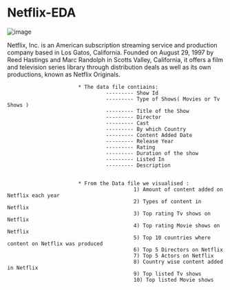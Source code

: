 # Netflix-EDA
![image](https://user-images.githubusercontent.com/59098528/184385193-26287637-3e75-4fb1-b86f-a9a2a9abb3ac.png)

Netflix, Inc. is an American subscription streaming service and production company based in Los Gatos, California. Founded on August 29, 1997 by Reed Hastings and Marc Randolph in Scotts Valley, California, it offers a film and television series library through distribution deals as well as its own productions, known as Netflix Originals.


                           * The data file contiains:
                                    --------- Show Id
                                    --------- Type of Shows( Movies or Tv Shows )
                                    --------- Title of the Show
                                    --------- Director
                                    --------- Cast
                                    --------- By which Country 
                                    --------- Content Added Date
                                    --------- Release Year
                                    --------- Rating 
                                    --------- Duration of the show
                                    --------- Listed In
                                    --------- Description
                            

                           * From the Data file we visualised : 
                                             1) Amount of content added on Netflix each year 
                                             2) Types of content in Netflix 
                                             3) Top rating Tv shows on Netflix 
                                             4) Top rating Movie shows on Netflix 
                                             5) Top 10 countries where content on Netflix was produced 
                                             6) Top 5 Directors on Netflix 
                                             7) Top 5 Actors on Netflix
                                             8) Country wise content added in Netflix
                                             9) Top listed Tv shows
                                             10) Top listed Movie shows

